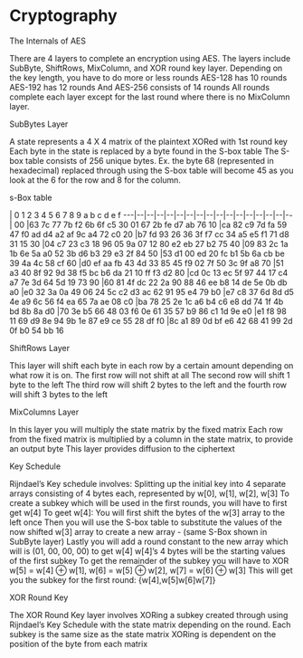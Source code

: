 # Cryptography

The Internals of AES

There are 4 layers to complete an encryption using AES.
The layers include SubByte, ShiftRows, MixColumn, and XOR round key layer.
Depending on the key length, you have to do more or less rounds
AES-128 has 10 rounds
AES-192 has 12 rounds 
And AES-256 consists of 14 rounds
All rounds complete each layer except for the last round where there is no MixColumn layer.

SubBytes Layer

A state represents a 4 X 4 matrix of the plaintext XORed with 1st round key
Each byte in the state is replaced by a byte found in the S-box table 
The S-box table consists of 256 unique bytes.
Ex. the byte 68 (represented in hexadecimal) replaced through using the S-box table will become 45 as you look at the 6 for the row and 8 for the column.

s-Box table

   | 0  1  2  3  4  5  6  7  8  9  a  b  c  d  e  f
---|--|--|--|--|--|--|--|--|--|--|--|--|--|--|--|--|
00 |63 7c 77 7b f2 6b 6f c5 30 01 67 2b fe d7 ab 76 
10 |ca 82 c9 7d fa 59 47 f0 ad d4 a2 af 9c a4 72 c0 
20 |b7 fd 93 26 36 3f f7 cc 34 a5 e5 f1 71 d8 31 15 
30 |04 c7 23 c3 18 96 05 9a 07 12 80 e2 eb 27 b2 75 
40 |09 83 2c 1a 1b 6e 5a a0 52 3b d6 b3 29 e3 2f 84 
50 |53 d1 00 ed 20 fc b1 5b 6a cb be 39 4a 4c 58 cf 
60 |d0 ef aa fb 43 4d 33 85 45 f9 02 7f 50 3c 9f a8 
70 |51 a3 40 8f 92 9d 38 f5 bc b6 da 21 10 ff f3 d2 
80 |cd 0c 13 ec 5f 97 44 17 c4 a7 7e 3d 64 5d 19 73 
90 |60 81 4f dc 22 2a 90 88 46 ee b8 14 de 5e 0b db 
a0 |e0 32 3a 0a 49 06 24 5c c2 d3 ac 62 91 95 e4 79 
b0 |e7 c8 37 6d 8d d5 4e a9 6c 56 f4 ea 65 7a ae 08 
c0 |ba 78 25 2e 1c a6 b4 c6 e8 dd 74 1f 4b bd 8b 8a 
d0 |70 3e b5 66 48 03 f6 0e 61 35 57 b9 86 c1 1d 9e 
e0 |e1 f8 98 11 69 d9 8e 94 9b 1e 87 e9 ce 55 28 df 
f0 |8c a1 89 0d bf e6 42 68 41 99 2d 0f b0 54 bb 16 

ShiftRows Layer

This layer will shift each byte in each row by a certain amount depending on what row it is on.
The first row will not shift at all
The second row will shift 1 byte to the left
The third row will shift 2 bytes to the left 
and the fourth row will shift 3 bytes to the left

MixColumns Layer

In this layer you will multiply the state matrix by the fixed matrix
Each row from the fixed matrix is multiplied by a column in the state matrix, to provide an output byte
This layer provides diffusion to the ciphertext

Key Schedule

Rijndael’s Key schedule involves:
Splitting up the initial key into 4 separate arrays consisting of 4 bytes each, represented by w[0], w[1], w[2], w[3]
To create a subkey which will be used in the first rounds, you will have to first get w[4]
To geet w[4]: You will first shift the bytes of the w[3] array to the left once
Then you will use the S-box table to substitute the values of the now shifted w[3] array to create a new array - (same S-Box shown in SubByte layer)
Lastly you will add a round constant to the new array which will is (01, 00, 00, 00) to get w[4]
w[4]’s 4 bytes will be the starting values of the first subkey
To get the remainder of the subkey you will have to XOR
w[5] = w[4] ⊕ w[1], w[6] = w[5] ⊕ w[2], w[7] = w[6] ⊕ w[3]
This will get you the subkey for the first round: {w[4],w[5]w[6]w[7]}

XOR Round Key  

The XOR Round Key layer involves XORing a subkey created through using Rijndael’s Key Schedule with the state matrix depending on the round.
Each subkey is the same size as the state matrix
XORing is dependent on the position of the byte from each matrix










